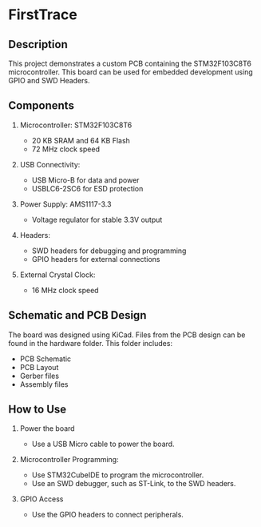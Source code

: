 # FirstTrace

## Description

This project demonstrates a custom PCB containing the STM32F103C8T6 microcontroller. This board can be used for embedded development using GPIO and SWD Headers.

## Components

1. Microcontroller: STM32F103C8T6
   - 20 KB SRAM and 64 KB Flash
   - 72 MHz clock speed 
   
2. USB Connectivity:
   - USB Micro-B for data and power 
   - USBLC6-2SC6 for ESD protection

3. Power Supply: AMS1117-3.3 
   - Voltage regulator for stable 3.3V output
  
4. Headers:
   - SWD headers for debugging and programming
   - GPIO headers for external connections
 
5. External Crystal Clock:
   - 16 MHz clock speed

## Schematic and PCB Design

The board was designed using KiCad. Files from the PCB design can be found in the hardware folder. This folder includes:

- PCB Schematic 
- PCB Layout
- Gerber files
- Assembly files

## How to Use

1. Power the board
   - Use a USB Micro cable to power the board.
   
2. Microcontroller Programming:
   - Use STM32CubeIDE to program the microcontroller.
   - Use an SWD debugger, such as ST-Link, to the SWD headers.

3. GPIO Access
   - Use the GPIO headers to connect peripherals.
  
